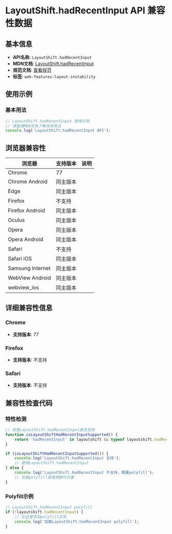 # LayoutShift.hadRecentInput API 兼容性数据

## 基本信息

- **API名称**: `LayoutShift.hadRecentInput`
- **MDN文档**: [LayoutShift.hadRecentInput](https://developer.mozilla.org/docs/Web/API/LayoutShift/hadRecentInput)
- **规范文档**: [查看规范](https://wicg.github.io/layout-instability/#dom-layoutshift-hadrecentinput)
- **标签**: `web-features:layout-instability`

## 使用示例

### 基本用法

```javascript
// LayoutShift.hadRecentInput 使用示例
// 请查阅MDN文档了解具体用法
console.log('LayoutShift.hadRecentInput API');
```

## 浏览器兼容性

| 浏览器 | 支持版本 | 说明 |
|--------|----------|------|
| Chrome | 77 |  |
| Chrome Android | 同主版本 |  |
| Edge | 同主版本 |  |
| Firefox | 不支持 |  |
| Firefox Android | 同主版本 |  |
| Oculus | 同主版本 |  |
| Opera | 同主版本 |  |
| Opera Android | 同主版本 |  |
| Safari | 不支持 |  |
| Safari iOS | 同主版本 |  |
| Samsung Internet | 同主版本 |  |
| WebView Android | 同主版本 |  |
| webview_ios | 同主版本 |  |

## 详细兼容性信息

### Chrome

- **支持版本**: 77

### Firefox

- **支持版本**: 不支持

### Safari

- **支持版本**: 不支持

## 兼容性检查代码

### 特性检测

```javascript
// 检查LayoutShift.hadRecentInput是否支持
function isLayoutShiftHadRecentInputSupported() {
    return 'hadRecentInput' in layoutshift && typeof layoutshift.hadRecentInput === 'function';
}

if (isLayoutShiftHadRecentInputSupported()) {
    console.log('LayoutShift.hadRecentInput 支持');
    // 使用LayoutShift.hadRecentInput
} else {
    console.log('LayoutShift.hadRecentInput 不支持，需要polyfill');
    // 加载polyfill或使用替代方案
}
```

### Polyfill示例

```javascript
// LayoutShift.hadRecentInput polyfill
if (!layoutshift.hadRecentInput) {
    // 在这里添加polyfill实现
    console.log('加载LayoutShift.hadRecentInput polyfill');
}
```

